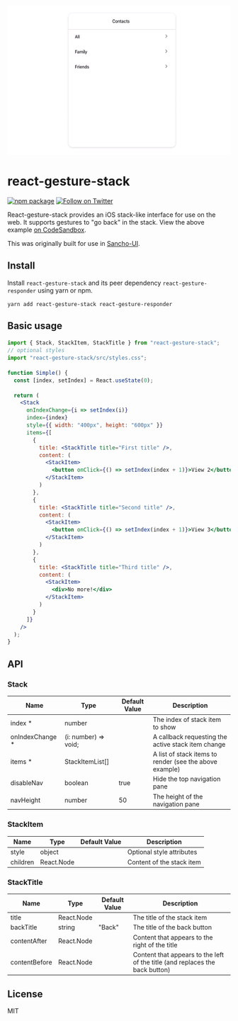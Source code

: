 <div align="center">
 <img 
    max-width="300px"
    alt="A demo showing views being swiped left and right."
     src="https://raw.githubusercontent.com/bmcmahen/react-gesture-stack/master/demo.gif">
</div>

# react-gesture-stack

[![npm package](https://img.shields.io/npm/v/react-gesture-stack/latest.svg)](https://www.npmjs.com/package/react-gesture-stack)
[![Follow on Twitter](https://img.shields.io/twitter/follow/benmcmahen.svg?style=social&logo=twitter)](https://twitter.com/intent/follow?screen_name=benmcmahen)

React-gesture-stack provides an iOS stack-like interface for use on the web. It supports gestures to "go back" in the stack. View the above example [on CodeSandbox](https://codesandbox.io/embed/damp-monad-ukvcu).

This was originally built for use in [Sancho-UI](https://github.com/bmcmahen/sancho).

## Install

Install `react-gesture-stack` and its peer dependency `react-gesture-responder` using yarn or npm.

```
yarn add react-gesture-stack react-gesture-responder
```

## Basic usage

```jsx
import { Stack, StackItem, StackTitle } from "react-gesture-stack";
// optional styles
import "react-gesture-stack/src/styles.css";

function Simple() {
  const [index, setIndex] = React.useState(0);

  return (
    <Stack
      onIndexChange={i => setIndex(i)}
      index={index}
      style={{ width: "400px", height: "600px" }}
      items={[
        {
          title: <StackTitle title="First title" />,
          content: (
            <StackItem>
              <button onClick={() => setIndex(index + 1)}>View 2</button>
            </StackItem>
          )
        },
        {
          title: <StackTitle title="Second title" />,
          content: (
            <StackItem>
              <button onClick={() => setIndex(index + 1)}>View 3</button>
            </StackItem>
          )
        },
        {
          title: <StackTitle title="Third title" />,
          content: (
            <StackItem>
              <div>No more!</div>
            </StackItem>
          )
        }
      ]}
    />
  );
}
```

## API

### Stack

| Name             | Type                 | Default Value | Description                                             |
| ---------------- | -------------------- | ------------- | ------------------------------------------------------- |
| index \*         | number               |               | The index of stack item to show                         |
| onIndexChange \* | (i: number) => void; |               | A callback requesting the active stack item change      |
| items \*         | StackItemList[]      |               | A list of stack items to render (see the above example) |
| disableNav       | boolean              | true          | Hide the top navigation pane                            |
| navHeight        | number               | 50            | The height of the navigation pane                       |

### StackItem

| Name     | Type       | Default Value | Description               |
| -------- | ---------- | ------------- | ------------------------- |
| style    | object     |               | Optional style attributes |
| children | React.Node |               | Content of the stack item |

### StackTitle

| Name          | Type       | Default Value | Description                                                                  |
| ------------- | ---------- | ------------- | ---------------------------------------------------------------------------- |
| title         | React.Node |               | The title of the stack item                                                  |
| backTitle     | string     | "Back"        | The title of the back button                                                 |
| contentAfter  | React.Node |               | Content that appears to the right of the title                               |
| contentBefore | React.Node |               | Content that appears to the left of the title (and replaces the back button) |

## License

MIT
